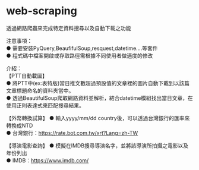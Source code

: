# web-scraping
透過網路爬蟲來完成特定資料搜尋以及自動下載之功能 <br />

注意事項： <br />
● 需要安裝PyQuery,BeaufifulSoup,resquest,datetime....等套件 <br />
● 程式碼中檔案開啟或存取路徑需根據不同使用者做適度的修改 <br />


介紹： <br />
【PTT自動載圖】 <br />
● 將PTT中(ex:表特版)當日推文數超過預設值的文章裡的圖片自動下載到以該篇文章標題命名的資料夾當中。 <br />
● 透過BeautifulSoup爬取網路資料並解析，結合datetime模組找出當日文章，在使用正則表達式來匹配搜尋結果。 <br />

【外幣轉換試算】
● 輸入yyyy/mm/dd country後，可以透過台灣銀行的匯率來轉換成NTD <br />
● 台灣銀行：https://rate.bot.com.tw/xrt?Lang=zh-TW <br />


【導演電影查詢】
● 模擬在IMDB搜尋導演名字，並將該導演所拍攝之電影以及年份列出 <br />
● IMDB：https://www.imdb.com/ <br />
